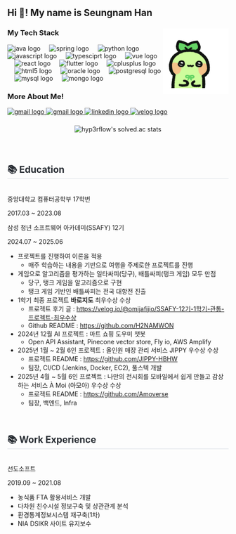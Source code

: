 <h2 align="left">Hi 👋! My name is Seungnam Han</h2>

</div>


###

<img align="right" height="150" src="모코코.gif"  />

###

### My Tech Stack

<div align="left">
  <img src="https://cdn.jsdelivr.net/gh/devicons/devicon/icons/java/java-original.svg" height="30" alt="java logo"  />
  <img width="12" />
  <img src="https://cdn.jsdelivr.net/gh/devicons/devicon/icons/spring/spring-original.svg" height="30" alt="spring logo"  />
  <img width="12" />
  <img src="https://cdn.jsdelivr.net/gh/devicons/devicon/icons/python/python-original.svg" height="30" alt="python logo"  />
  <img width="12" />
  <img src="https://cdn.jsdelivr.net/gh/devicons/devicon/icons/javascript/javascript-original.svg" height="30" alt="javascript logo"  />
  <img width="12" />
  <img src="https://cdn.jsdelivr.net/gh/devicons/devicon@latest/icons/typescript/typescript-original.svg" height="30" alt="typesciprt logo"   />
  <img width="12" /> 
  <img src="https://cdn.jsdelivr.net/gh/devicons/devicon@latest/icons/vuejs/vuejs-original.svg" height="30" alt="vue logo"  />     
  <img width="12" /> 
  <img src="https://cdn.jsdelivr.net/gh/devicons/devicon@latest/icons/react/react-original.svg" height="30" alt="react logo"  />     
  <img width="12" /> 
  <img src="https://cdn.jsdelivr.net/gh/devicons/devicon@latest/icons/flutter/flutter-original.svg" height="30" alt="flutter logo"/>
  <img width="12" /> 
  <img src="https://cdn.jsdelivr.net/gh/devicons/devicon/icons/cplusplus/cplusplus-original.svg" height="30" alt="cplusplus logo"  />
  <img width="12" />
  <img src="https://cdn.jsdelivr.net/gh/devicons/devicon/icons/html5/html5-original.svg" height="30" alt="html5 logo"  />
  <img width="12" />
  <img src="https://cdn.jsdelivr.net/gh/devicons/devicon/icons/oracle/oracle-original.svg" height="30" alt="oracle logo"  />
  <img width="12" />
  <img src="https://cdn.jsdelivr.net/gh/devicons/devicon/icons/postgresql/postgresql-original.svg" height="30" alt="postgresql logo"  />
  <img width="12" />
  <img src="https://cdn.jsdelivr.net/gh/devicons/devicon/icons/mysql/mysql-original.svg" height="30" alt="mysql logo"  />
  <img width="12" />
  <img src="https://cdn.jsdelivr.net/gh/devicons/devicon/icons/mongodb/mongodb-original.svg" height="30" alt="mongo logo"  />
</div>

###

### More About Me!

<div align="left">
  <a href="https://hansnam1105.notion.site/hanseungnam?pvs=74" target="_blank">
    <img src="https://img.shields.io/badge/Notion-000000?style=for-the-badge&logo=notion&logoColor=white" height="35" alt="gmail logo"  />
  </a>
  <a href="hansnam123@gmail.com" target="_blank">
    <img src="https://img.shields.io/static/v1?message=Gmail&logo=gmail&label=&color=D14836&logoColor=white&labelColor=&style=for-the-badge" height="35" alt="gmail logo"  />
  </a>
  <a href="https://www.linkedin.com/in/seungnam-han-509165186/" target="_blank">
    <img src="https://img.shields.io/static/v1?message=LinkedIn&logo=linkedin&label=&color=0077B5&logoColor=white&labelColor=&style=for-the-badge" height="35" alt="linkedin logo"  />
  </a>
  <a href="https://velog.io/@omijafijio/" target="_blank">
    <img src="https://img.shields.io/static/v1?message=velog&logo=velog&label=&color=20C997&logoColor=white&labelColor=&style=for-the-badge" height="35" alt="velog logo"  />
  </a>
</div>

### 

<div align="center">  
  
![hyp3rflow's solved.ac stats](https://github-readme-solvedac.hyp3rflow.vercel.app/api/?handle=hansnam1105)
</div>

###



<br>
<h2 style="border-bottom: 1px solid #d8dee4; color: #282d33;"> 📚 Education </h2> <br>
중앙대학교 컴퓨터공학부 17학번

2017.03 ~ 2023.08

삼성 청년 소프트웨어 아카데미(SSAFY) 12기

2024.07 ~ 2025.06

- 프로젝트를 진행하여 이론을 적용
    - 매주 학습하는 내용을 기반으로 여행을 주제로한 프로젝트를 진행
- 게임으로 알고리즘을 평가하는 일타싸피(당구), 배틀싸피(탱크 게임) 모두 만점
    - 당구, 탱크 게임을 알고리즘으로 구현
    - 탱크 게임 기반인 배틀싸피는 전국 대항전 진출
- 1학기 최종 프로젝트 **바로지도** 최우수상 수상
    - 프로젝트 후기 글 : https://velog.io/@omijafijio/SSAFY-12기-1학기-관통-프로젝트-최우수상
    - Github README : https://github.com/H2NAMWON
- 2024년 12월 AI 프로젝트 : 마트 쇼핑 도우미 챗봇
    - Open API Assistant, Pinecone vector store, Fly io, AWS Amplify
- 2025년 1월 ~ 2월 6인 프로젝트 : 올인원 매장 관리 서비스 JIPPY 우수상 수상
    - 프로젝트 README : https://github.com/JIPPY-HBHW
    - 팀장, CI/CD (Jenkins, Docker, EC2), 풀스텍 개발
- 2025년 4월 ~ 5월 6인 프로젝트 : 나만의 전시회를 모바일에서 쉽게 만들고 감상하는 서비스 À Moi (아모아) 우수상 수상
    - 프로젝트 README : https://github.com/Amoverse
    - 팀장, 백엔드, Infra
 
<br>
<h2 style="border-bottom: 1px solid #d8dee4; color: #282d33;"> 📚 Work Experience </h2> <br>
선도소프트

2019.09 ~ 2021.08

- 농식품 FTA 활용서비스 개발
- 다차원 친수시설 정보구축 및 상관관계 분석
- 환경통계정보시스템 재구축(1차)
- NIA DSIKR 사이트 유지보수
